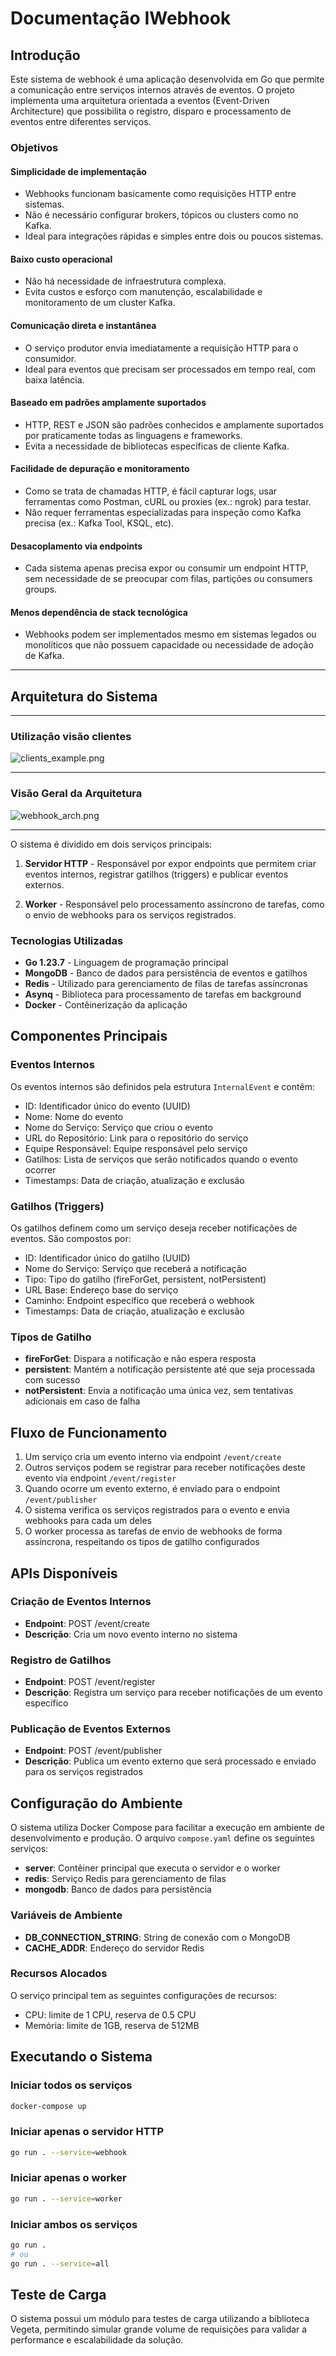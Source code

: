 # Documentação IWebhook 

## Introdução

Este sistema de webhook é uma aplicação desenvolvida em Go que permite a comunicação entre serviços internos através de eventos. O projeto implementa uma arquitetura orientada a eventos (Event-Driven Architecture) que possibilita o registro, disparo e processamento de eventos entre diferentes serviços.

### Objetivos

#### Simplicidade de implementação
- Webhooks funcionam basicamente como requisições HTTP entre sistemas.
- Não é necessário configurar brokers, tópicos ou clusters como no Kafka.
- Ideal para integrações rápidas e simples entre dois ou poucos sistemas.

####  Baixo custo operacional
- Não há necessidade de infraestrutura complexa.
- Evita custos e esforço com manutenção, escalabilidade e monitoramento de um cluster Kafka.

#### Comunicação direta e instantânea
- O serviço produtor envia imediatamente a requisição HTTP para o consumidor.
- Ideal para eventos que precisam ser processados em tempo real, com baixa latência.

#### Baseado em padrões amplamente suportados
- HTTP, REST e JSON são padrões conhecidos e amplamente suportados por praticamente todas as linguagens e frameworks.
- Evita a necessidade de bibliotecas específicas de cliente Kafka.

#### Facilidade de depuração e monitoramento
- Como se trata de chamadas HTTP, é fácil capturar logs, usar ferramentas como Postman, cURL ou proxies (ex.: ngrok) para testar.
- Não requer ferramentas especializadas para inspeção como Kafka precisa (ex.: Kafka Tool, KSQL, etc).

#### Desacoplamento via endpoints
- Cada sistema apenas precisa expor ou consumir um endpoint HTTP, sem necessidade de se preocupar com filas, partições ou consumers groups.
#### Menos dependência de stack tecnológica
- Webhooks podem ser implementados mesmo em sistemas legados ou monolíticos que não possuem capacidade ou necessidade de adoção de Kafka.

---
## Arquitetura do Sistema

----
### Utilização visão clientes
![clients_example.png](docs/assets/clients_example.png)

---- 

### Visão Geral da Arquitetura
![webhook_arch.png](docs/assets/webhook_arch.png)

----

O sistema é dividido em dois serviços principais:

1. **Servidor HTTP** - Responsável por expor endpoints que permitem criar eventos internos, registrar gatilhos (triggers) e publicar eventos externos.

2. **Worker** - Responsável pelo processamento assíncrono de tarefas, como o envio de webhooks para os serviços registrados.

### Tecnologias Utilizadas

- **Go 1.23.7** - Linguagem de programação principal
- **MongoDB** - Banco de dados para persistência de eventos e gatilhos
- **Redis** - Utilizado para gerenciamento de filas de tarefas assíncronas
- **Asynq** - Biblioteca para processamento de tarefas em background
- **Docker** - Contêinerização da aplicação

## Componentes Principais

### Eventos Internos

Os eventos internos são definidos pela estrutura `InternalEvent` e contêm:

- ID: Identificador único do evento (UUID)
- Nome: Nome do evento
- Nome do Serviço: Serviço que criou o evento
- URL do Repositório: Link para o repositório do serviço
- Equipe Responsável: Equipe responsável pelo serviço
- Gatilhos: Lista de serviços que serão notificados quando o evento ocorrer
- Timestamps: Data de criação, atualização e exclusão

### Gatilhos (Triggers)

Os gatilhos definem como um serviço deseja receber notificações de eventos. São compostos por:

- ID: Identificador único do gatilho (UUID)
- Nome do Serviço: Serviço que receberá a notificação
- Tipo: Tipo do gatilho (fireForGet, persistent, notPersistent)
- URL Base: Endereço base do serviço
- Caminho: Endpoint específico que receberá o webhook
- Timestamps: Data de criação, atualização e exclusão

### Tipos de Gatilho

- **fireForGet**: Dispara a notificação e não espera resposta
- **persistent**: Mantém a notificação persistente até que seja processada com sucesso
- **notPersistent**: Envia a notificação uma única vez, sem tentativas adicionais em caso de falha

## Fluxo de Funcionamento

1. Um serviço cria um evento interno via endpoint `/event/create`
2. Outros serviços podem se registrar para receber notificações deste evento via endpoint `/event/register`
3. Quando ocorre um evento externo, é enviado para o endpoint `/event/publisher`
4. O sistema verifica os serviços registrados para o evento e envia webhooks para cada um deles
5. O worker processa as tarefas de envio de webhooks de forma assíncrona, respeitando os tipos de gatilho configurados

## APIs Disponíveis

### Criação de Eventos Internos
- **Endpoint**: POST /event/create
- **Descrição**: Cria um novo evento interno no sistema

### Registro de Gatilhos
- **Endpoint**: POST /event/register
- **Descrição**: Registra um serviço para receber notificações de um evento específico

### Publicação de Eventos Externos
- **Endpoint**: POST /event/publisher
- **Descrição**: Publica um evento externo que será processado e enviado para os serviços registrados

## Configuração do Ambiente

O sistema utiliza Docker Compose para facilitar a execução em ambiente de desenvolvimento e produção. O arquivo `compose.yaml` define os seguintes serviços:

- **server**: Contêiner principal que executa o servidor e o worker
- **redis**: Serviço Redis para gerenciamento de filas
- **mongodb**: Banco de dados para persistência

### Variáveis de Ambiente

- **DB_CONNECTION_STRING**: String de conexão com o MongoDB
- **CACHE_ADDR**: Endereço do servidor Redis

### Recursos Alocados

O serviço principal tem as seguintes configurações de recursos:
- CPU: limite de 1 CPU, reserva de 0.5 CPU
- Memória: limite de 1GB, reserva de 512MB

## Executando o Sistema

### Iniciar todos os serviços
```bash
docker-compose up
```

### Iniciar apenas o servidor HTTP
```bash
go run . --service=webhook
```

### Iniciar apenas o worker
```bash
go run . --service=worker
```

### Iniciar ambos os serviços
```bash
go run .
# ou
go run . --service=all
```

## Teste de Carga

O sistema possui um módulo para testes de carga utilizando a biblioteca Vegeta, permitindo simular grande volume de requisições para validar a performance e escalabilidade da solução.

